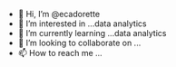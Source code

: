 - 👋 Hi, I’m @ecadorette
- 👀 I’m interested in ...data analytics
- 🌱 I’m currently learning ...data analytics
- 💞️ I’m looking to collaborate on ...
- 📫 How to reach me ...

<!---
ecadorette/ecadorette is a ✨ special ✨ repository because its `README.md` (this file) appears on your GitHub profile.
You can click the Preview link to take a look at your changes.
--->
